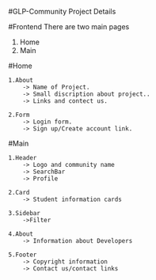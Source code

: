 #GLP-Community Project Details

#Frontend
There are two main pages
1. Home
2. Main 

#Home 

    1.About 
        -> Name of Project.
        -> Small discription about project..
        -> Links and contect us.

    2.Form
        -> Login form.
        -> Sign up/Create account link.
        

#Main

    1.Header
        -> Logo and community name
        -> SearchBar
        -> Profile

    2.Card
        -> Student information cards

    3.Sidebar
        ->Filter

    4.About 
        -> Information about Developers

    5.Footer
        -> Copyright information
        -> Contact us/contact links 
        

        
